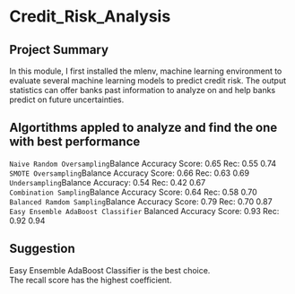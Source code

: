 # Credit_Risk_Analysis
## Project Summary
In this module, I first installed the mlenv, machine learning environment to evaluate several machine learning models to predict credit risk. The output statistics can offer banks past information to analyze on and help banks predict on future uncertainties.

## Algortithms appled to analyze and find the one with best performance 
`Naive Random Oversampling`Balance Accuracy Score: 0.65                   Rec: 0.55 0.74
<br />`SMOTE Oversampling`Balance Accuracy Score: 0.66                    Rec: 0.63 0.69
<br />`Undersampling`Balance Accuracy: 0.54                               Rec: 0.42 0.67
<br />`Combination Sampling`Balance Accuracy Score: 0.64                  Rec: 0.58 0.70
<br />`Balanced Ramdom Sampling`Balance Accuracy Score: 0.79              Rec: 0.70 0.87
<br />`Easy Ensemble AdaBoost Classifier` Balanced Accuracy Score: 0.93   Rec: 0.92 0.94

## Suggestion
Easy Ensemble AdaBoost Classifier is the best choice.
<br />The recall score has the highest coefficient.
